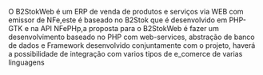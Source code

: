 O B2StokWeb é um ERP de venda de produtos e serviços via WEB com emissor de NFe,este é baseado no B2Stok que é desenvolvido em PHP-GTK e na API NFePHp,a proposta para o B2StokWeb é fazer um desenvolvimento baseado no PHP com web-services, abstração de banco de dados e Framework desenvolvido conjuntamente com o projeto, haverá a possibilidade de integração com varios tipos de e\_comerce de varias linguagens